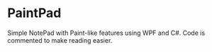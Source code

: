 # PaintPad
Simple NotePad with Paint-like features using WPF and C#. 
Code is commented to make reading easier.
